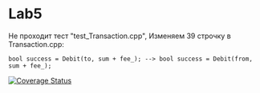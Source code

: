 # Lab5
Не проходит тест "test_Transaction.cpp", Изменяем 39 строчку в Transaction.cpp:
```
bool success = Debit(to, sum + fee_); --> bool success = Debit(from, sum + fee_);
```
[![Coverage Status](https://coveralls.io/repos/github/LatyshevBogdan/Lab5/badge.svg?branch=master)](https://coveralls.io/github/LatyshevBogdan/Lab5?branch=master)
